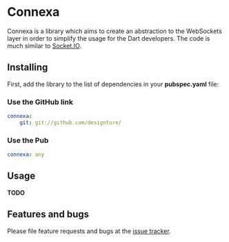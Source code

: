 # Connexa

Connexa is a library which aims to create an abstraction to the WebSockets layer in order to simplify the usage for the Dart developers. The code is much similar to [Socket.IO][socketio].

## Installing

First, add the library to the list of dependencies in your **pubspec.yaml** file:

### Use the GitHub link

```yaml
connexa:
    git: git://github.com/designture/
```

### Use the Pub

```yaml
connexa: any
```

## Usage

__TODO__

## Features and bugs

Please file feature requests and bugs at the [issue tracker][tracker].

[tracker]: http://git.designture.net/Designture/connexa/issues
[socketio]: http://socket.io/
